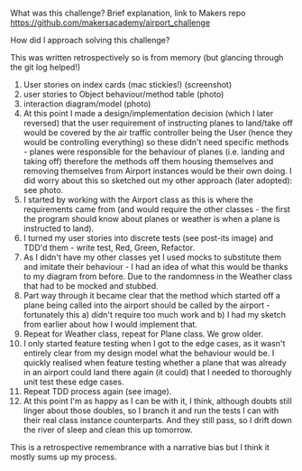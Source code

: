 What was this challenge?
Brief explanation, link to Makers repo
https://github.com/makersacademy/airport_challenge

How did I approach solving this challenge?

This was written retrospectively so is from memory (but glancing through the git log helped!)

1. User stories on index cards (mac stickies!) (screenshot)
2. user stories to Object   behaviour/method table (photo)
3. interaction diagram/model (photo)
4. At this point I made a design/implementation decision (which I later reversed) that the user requirement of instructing planes to land/take off would be covered by the air traffic controller being the User (hence they would be controlling everything) so these didn't need specific methods - planes were responsible for the behaviour of planes (i.e. landing and taking off) therefore the methods off them housing themselves and removing themselves from Airport instances would be their own doing. I did worry about this so sketched out my other approach (later adopted): see photo.
5. I started by working with the Airport class as this is where the requirements came from (and would require the other classes - the first the program should know about planes or weather is when a plane is instructed to land).
6. I turned my user stories into discrete tests (see post-its image) and TDD'd them - write test, Red, Green, Refactor.
7. As I didn't have my other classes yet I used mocks to substitute them and imitate their behaviour - I had an idea of what this would be thanks to my diagram from before. Due to the randomness in the Weather class that had to be mocked and stubbed.
8. Part way through it became clear that the method which started off a plane being called into the airport should be called by the airport - fortunately this a) didn't require too much work and b) I had my sketch from earlier about how I would implement that.
9. Repeat for Weather class, repeat for Plane class. We grow older.
10. I only started feature testing when I got to the edge cases, as it wasn't entirely clear from my design model what the behaviour would be. I quickly realised when feature testing whether a plane that was already in an airport could land there again (it could) that I needed to thoroughly unit test these edge cases.
11. Repeat TDD process again (see image).
12. At this point I'm as happy as I can be with it, I think, although doubts still linger about those doubles, so I branch it and run the tests I can with their real class instance counterparts. And they still pass, so I drift down the river of sleep and clean this up tomorrow.


This is a retrospective remembrance with a narrative bias but I think it mostly sums up my process.

